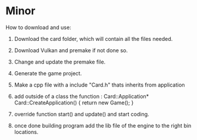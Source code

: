 # Minor

How to download and use:
1. Download the card folder, which will contain all the files needed.
2. Download Vulkan and premake if not done so.
3. Change and update the premake file.
4. Generate the game project.
5. Make a cpp file with a include "Card.h" thats inherits from application
6. add outside of a class the function :
   Card::Application* Card::CreateApplication() {
	return new Game();
}

7. override function start() and update() and start coding.
8. once done building program add the lib file of the engine to the right bin locations. 
